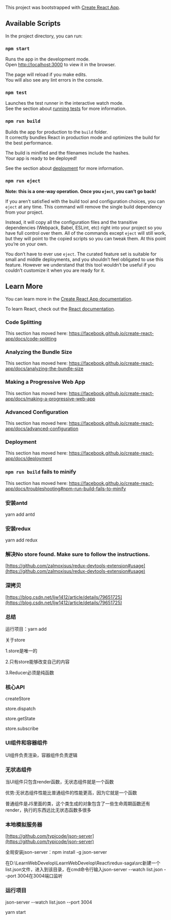 This project was bootstrapped with [Create React App](https://github.com/facebook/create-react-app).

## Available Scripts

In the project directory, you can run:

### `npm start`

Runs the app in the development mode.<br>
Open [http://localhost:3000](http://localhost:3000) to view it in the browser.

The page will reload if you make edits.<br>
You will also see any lint errors in the console.

### `npm test`

Launches the test runner in the interactive watch mode.<br>
See the section about [running tests](https://facebook.github.io/create-react-app/docs/running-tests) for more information.

### `npm run build`

Builds the app for production to the `build` folder.<br>
It correctly bundles React in production mode and optimizes the build for the best performance.

The build is minified and the filenames include the hashes.<br>
Your app is ready to be deployed!

See the section about [deployment](https://facebook.github.io/create-react-app/docs/deployment) for more information.

### `npm run eject`

**Note: this is a one-way operation. Once you `eject`, you can’t go back!**

If you aren’t satisfied with the build tool and configuration choices, you can `eject` at any time. This command will remove the single build dependency from your project.

Instead, it will copy all the configuration files and the transitive dependencies (Webpack, Babel, ESLint, etc) right into your project so you have full control over them. All of the commands except `eject` will still work, but they will point to the copied scripts so you can tweak them. At this point you’re on your own.

You don’t have to ever use `eject`. The curated feature set is suitable for small and middle deployments, and you shouldn’t feel obligated to use this feature. However we understand that this tool wouldn’t be useful if you couldn’t customize it when you are ready for it.

## Learn More

You can learn more in the [Create React App documentation](https://facebook.github.io/create-react-app/docs/getting-started).

To learn React, check out the [React documentation](https://reactjs.org/).

### Code Splitting

This section has moved here: https://facebook.github.io/create-react-app/docs/code-splitting

### Analyzing the Bundle Size

This section has moved here: https://facebook.github.io/create-react-app/docs/analyzing-the-bundle-size

### Making a Progressive Web App

This section has moved here: https://facebook.github.io/create-react-app/docs/making-a-progressive-web-app

### Advanced Configuration

This section has moved here: https://facebook.github.io/create-react-app/docs/advanced-configuration

### Deployment

This section has moved here: https://facebook.github.io/create-react-app/docs/deployment

### `npm run build` fails to minify

This section has moved here: https://facebook.github.io/create-react-app/docs/troubleshooting#npm-run-build-fails-to-minify


### 安装antd

yarn add antd

### 安装redux

yarn add redux

### 解决No store found. Make sure to follow the instructions.

[https://github.com/zalmoxisus/redux-devtools-extension#usage](https://github.com/zalmoxisus/redux-devtools-extension#usage)

### 深拷贝

[https://blog.csdn.net/ljw1412/article/details/79651725](https://blog.csdn.net/ljw1412/article/details/79651725)

### 总结

运行项目：yarn add

关于store

1.store是唯一的

2.只有store能够改变自己的内容

3.Reducer必须是纯函数

### 核心API

createStore

store.dispatch

store.getState

store.subscribe

### UI组件和容器组件

UI组件负责渲染，容器组件负责逻辑

### 无状态组件

当UI组件只包含render函数，无状态组件就是一个函数

优势:无状态组件性能比普通组件的性能更高，因为它就是一个函数

普通组件是JS里面的类，这个类生成的对象包含了一些生命周期函数还有render，执行的东西远比无状态函数多很多

### 本地模拟服务器

[https://github.com/typicode/json-server](https://github.com/typicode/json-server)

全局安装json-server：npm install -g json-server

在D:\LearnWebDevelop\LearnWebDevelop\React\redux-saga\src新建一个list.json文件，进入到该目录，在cmd命令行输入json-server --watch list.json --port 3004在3004端口监听


### 运行项目

json-server --watch list.json --port 3004

yarn start